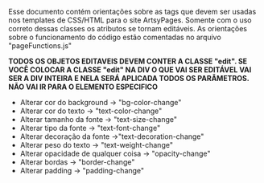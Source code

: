 Esse documento contém orientações sobre as tags que devem ser usadas nos templates de CSS/HTML para o site ArtsyPages. Somente com o uso correto dessas classes os atributos se tornam editáveis. As orientações sobre o funcionamento do código estão comentadas no arquivo "pageFunctions.js"

**TODOS OS OBJETOS EDITAVEIS DEVEM CONTER A CLASSE "edit". SE VOCÊ COLOCAR A CLASSE "edit" NA DIV O QUE VAI SER EDITÁVEL VAI SER A DIV INTEIRA E NELA SERÁ APLICADA TODOS OS PARÂMETROS. NÃO VAI IR PARA O ELEMENTO ESPECIFICO**

- Alterar cor do background -> "bg-color-change"
-  Alterar cor do texto -> "text-color-change"
- Alterar tamanho da fonte -> "text-size-change"
- Alterar tipo da fonte -> "text-font-change"
-  Alterar decoração da fonte ->"text-decoration-change"
- Alterar peso do texto -> "text-weight-change"
- Alterar opacidade de qualquer coisa -> "opacity-change" 
- Alterar bordas -> "border-change"
- Alterar padding -> "padding-change"